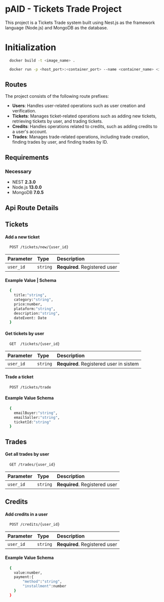 
# pAID - Tickets Trade Project

This project is a Tickets Trade system built using Nest.js as the framework language (Node.js) and MongoDB as the database.

# Initialization

```bash
  docker build -t <image_name> .

  docker run -p <host_port>:<container_port> --name <container_name> <image_name>
```



## Routes
The project consists of the following route prefixes:

- **Users**: Handles user-related operations such as user creation and verification.
- **Tickets**: Manages ticket-related operations such as adding new tickets, retrieving tickets by user, and trading tickets.
- **Credits**: Handles operations related to credits, such as adding credits to a user's account.
- **Trades**: Manages trade-related operations, including trade creation, finding trades by user, and finding trades by ID.

## Requirements

### Necessary

- NEST **2.3.0**
- Node.js **13.0.0**
- MongoDB **7.0.5**


## Api Route Details

## Tickets

#### Add a new ticket

```http
  POST /tickets/new/{user_id}
```

| Parameter | Type     | Description                |
| :-------- | :------- | :------------------------- |
| `user_id` | `string` | **Required**. Registered user  |

#### Example Value | Schema

```bash
  {
    title:"string",
    category:"string",
    price:number,
    plataform:"string",
    description:"string",
    dateEvent: Date
  }
```

#### Get tickets by user

```http
  GET  /tickets/{user_id}
```

| Parameter | Type     | Description                       |
| :-------- | :------- | :-------------------------------- |
| `user_id` | `string` | **Required**. Registered user in sistem |

#### Trade a ticket

```http
  POST /tickets/trade
```
#### Example Value Schema

```bash
  {
    emailBuyer:"string",
    emailSaller:"string",
    ticketId:"string"
  }
```

## Trades

#### Get all trades by user

```http
  GET /trades/{user_id}
```

| Parameter | Type     | Description                |
| :-------- | :------- | :------------------------- |
| `user_id` | `string` | **Required**. Registered user  |

## Credits

#### Add credits in a user

```http
  POST /credits/{user_id}
```

| Parameter | Type     | Description                |
| :-------- | :------- | :------------------------- |
| `user_id` | `string` | **Required**. Registered user  |

#### Example Value Schema

```bash
  {
    value:number,
    payment:{
        "method":"string",
        "installment":number
    }
  }
```

